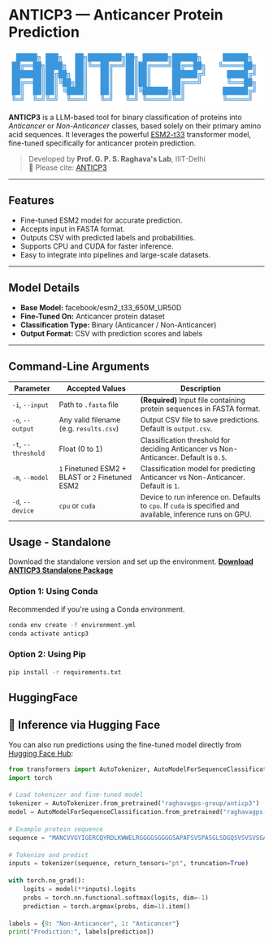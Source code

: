 # ANTICP3 — Anticancer Protein Prediction

<p align="center">
  <img src="assets/logo.png" alt="ANTICP3 Logo" width="500"/>
</p>

**ANTICP3** is a LLM-based tool for binary classification of proteins into *Anticancer* or *Non-Anticancer* classes, based solely on their primary amino acid sequences. It leverages the powerful [ESM2-t33](https://huggingface.co/facebook/esm2_t33_650M_UR50D) transformer model, fine-tuned specifically for anticancer protein prediction.

> Developed by **Prof. G. P. S. Raghava's Lab**, IIIT-Delhi  
> 📄 Please cite: [ANTICP3](https://webs.iiitd.edu.in/raghava/anticp3)

---

## Features

- Fine-tuned ESM2 model for accurate prediction.
- Accepts input in FASTA format.
- Outputs CSV with predicted labels and probabilities.
- Supports CPU and CUDA for faster inference.
- Easy to integrate into pipelines and large-scale datasets.

---

## Model Details

- **Base Model:** facebook/esm2_t33_650M_UR50D
- **Fine-Tuned On:** Anticancer protein dataset
- **Classification Type:** Binary (Anticancer / Non-Anticancer)
- **Output Format:** CSV with prediction scores and labels

---

## Command-Line Arguments

| Parameter       | Accepted Values            | Description                                                                 |
|-----------------|----------------------------|-----------------------------------------------------------------------------|
| `-i`, `--input` | Path to `.fasta` file      | **(Required)** Input file containing protein sequences in FASTA format.     |
| `-o`, `--output`| Any valid filename (e.g. `results.csv`) | Output CSV file to save predictions. Default is `output.csv`.           |
| `-t`, `--threshold` | Float (0 to 1)             | Classification threshold for deciding Anticancer vs Non-Anticancer. Default is `0.5`. |
| `-m`, `--model` | `1` Finetuned ESM2 + BLAST  or `2` Finetuned ESM2             | Classification model for predicting Anticancer vs Non-Anticancer. Default is `1`. |
| `-d`, `--device`| `cpu` or `cuda`            | Device to run inference on. Defaults to `cpu`. If `cuda` is specified and available, inference runs on GPU. |

## Usage - Standalone

Download the standalone version and set up the environment.
**[Download ANTICP3 Standalone Package](https://webs.iiitd.edu.in/raghava/anticp3/down.html)**  

### Option 1: Using Conda

Recommended if you're using a Conda environment.

```bash
conda env create -f environment.yml
conda activate anticp3
```

### Option 2: Using Pip
```bash 
pip install -r requirements.txt
```

## HuggingFace

## 🤗 Inference via Hugging Face

You can also run predictions using the fine-tuned model directly from [Hugging Face Hub](https://huggingface.co/raghavagps-group/anticp3):

```python
from transformers import AutoTokenizer, AutoModelForSequenceClassification
import torch

# Load tokenizer and fine-tuned model
tokenizer = AutoTokenizer.from_pretrained("raghavagps-group/anticp3")
model = AutoModelForSequenceClassification.from_pretrained("raghavagps-group/anticp3")

# Example protein sequence
sequence = "MANCVVGYIGERCQYRDLKWWELRGGGGSGGGGSAPAFSVSPASGLSDGQSVSVSVSGAAAGETYYIAQCAPVGGQDACNPATATSFTTDASGAASFSFVVRKSYTGSTPEGTPVGSVDCATAACNLGAGNSGLDLGHVALTFGGGGGSGGGGSDHYNCVSSGGQCLYSACPIFTKIQGTCYRGKAKCCKLEHHHHHH"

# Tokenize and predict
inputs = tokenizer(sequence, return_tensors="pt", truncation=True)

with torch.no_grad():
    logits = model(**inputs).logits
    probs = torch.nn.functional.softmax(logits, dim=-1)
    prediction = torch.argmax(probs, dim=1).item()

labels = {0: "Non-Anticancer", 1: "Anticancer"}
print("Prediction:", labels[prediction])